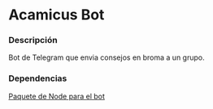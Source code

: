 # Acamicus Bot

### Descripción
Bot de Telegram que envia consejos en broma a un grupo.

### Dependencias
[Paquete de Node para el bot](https://github.com/yagop/node-telegram-bot-api)